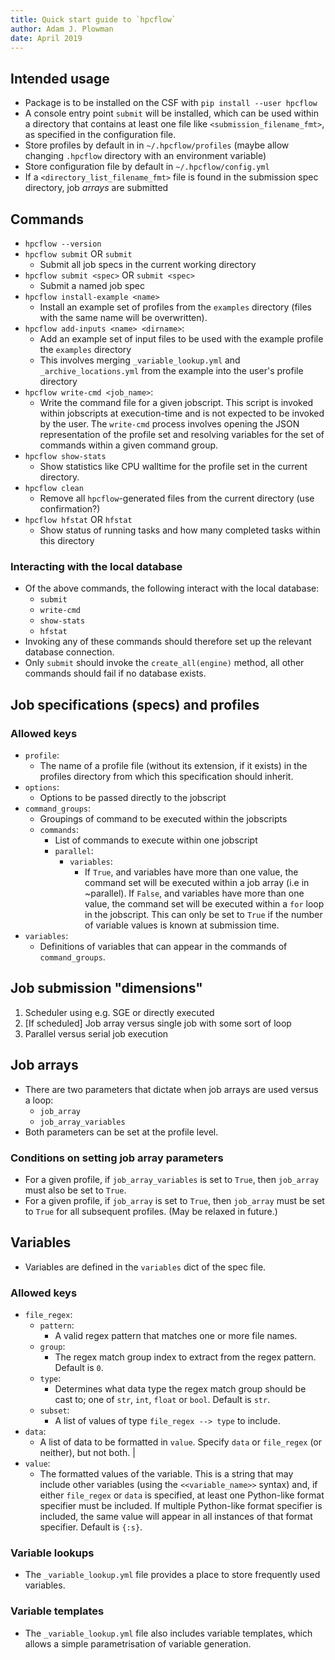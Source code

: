 ```yaml
---
title: Quick start guide to `hpcflow`
author: Adam J. Plowman
date: April 2019
---
```


## Intended usage

- Package is to be installed on the CSF with `pip install --user hpcflow`
- A console entry point `submit` will be installed, which can be used within a directory that contains at least one file like `<submission_filename_fmt>`, as specified in the configuration file.
- Store profiles by default in in `~/.hpcflow/profiles` (maybe allow changing `.hpcflow` directory with an environment variable)
- Store configuration file by default in `~/.hpcflow/config.yml`
- If a `<directory_list_filename_fmt>` file is found in the submission spec directory, job *arrays* are submitted

## Commands
- `hpcflow --version`
- `hpcflow submit` OR `submit`
  - Submit all job specs in the current working directory
- `hpcflow submit <spec>` OR `submit <spec>`
  - Submit a named job spec
- `hpcflow install-example <name>`
  - Install an example set of profiles from the `examples` directory (files with the same name will be overwritten).
- `hpcflow add-inputs <name> <dirname>`: 
  - Add an example set of input files to be used with the example profile the `examples` directory
  - This involves merging `_variable_lookup.yml` and `_archive_locations.yml` from the example into the user's profile directory
- `hpcflow write-cmd <job_name>`:
  - Write the command file for a given jobscript. This script is invoked within jobscripts at execution-time and is not expected to be invoked by the user. The `write-cmd` process involves opening the JSON representation of the profile set and resolving variables for the set of commands within a given command group.
- `hpcflow show-stats`
  - Show statistics like CPU walltime for the profile set in the current directory.
- `hpcflow clean`
  - Remove all `hpcflow`-generated files from the current directory (use confirmation?)
- `hpcflow hfstat` OR `hfstat`
  - Show status of running tasks and how many completed tasks within this directory

### Interacting with the local database

- Of the above commands, the following interact with the local database:
    - `submit`
    - `write-cmd`
    - `show-stats`
    - `hfstat`
- Invoking any of these commands should therefore set up the relevant database connection.
- Only `submit` should invoke the `create_all(engine)` method, all other commands should fail if no database exists. 

## Job specifications (specs) and profiles

### Allowed keys

- `profile`:
  - The name of a profile file (without its extension, if it exists) in the profiles directory from which this specification should inherit.
- `options`:
  - Options to be passed directly to the jobscript
- `command_groups`:
  - Groupings of command to be executed within the jobscripts
  - `commands`:
    - List of commands to execute within one jobscript
    - `parallel`:
      - `variables`:
        - If `True`, and variables have more than one value, the command set will be executed within a job array (i.e in ~parallel). If `False`, and variables have more than one value, the command set will be executed within a `for` loop in the jobscript. This can only be set to `True` if the number of variable values is known at submission time.
- `variables`:
  - Definitions of variables that can appear in the commands of `command_groups`.

## Job submission "dimensions"

1. Scheduler using e.g. SGE or directly executed
2. [If scheduled] Job array versus single job with some sort of loop
3. Parallel versus serial job execution

## Job arrays

- There are two parameters that dictate when job arrays are used versus a loop:
  - `job_array`
  - `job_array_variables`
- Both parameters can be set at the profile level.

### Conditions on setting job array parameters
- For a given profile, if `job_array_variables` is set to `True`, then `job_array` must also be set to `True`.
- For a given profile, if `job_array` is set to `True`, then `job_array` must be set to `True` for all subsequent profiles. (May be relaxed in future.)

## Variables
- Variables are defined in the `variables` dict of the spec file.

### Allowed keys

- `file_regex`:
  - `pattern`:
    - A valid regex pattern that matches one or more file names.
  - `group`:
    - The regex match group index to extract from the regex pattern. Default is `0`.
  - `type`:
    - Determines what data type the regex match group should be cast to; one of `str`, `int`, `float` or `bool`. Default is `str`.
  - `subset`:
    - A list of values of type `file_regex --> type` to include.
- `data`:
  - A list of data to be formatted in `value`. Specify `data` or `file_regex` (or neither), but not both.                          |
- `value`:
  - The formatted values of the variable. This is a string that may include other variables (using the `<<variable_name>>` syntax) and, if either `file_regex` or `data` is specified, at least one Python-like format specifier must be included. If multiple Python-like format specifier is included, the same value will appear in all instances of that format specifier. Default is `{:s}`.


### Variable lookups
- The `_variable_lookup.yml` file provides a place to store frequently used variables.

### Variable templates
- The `_variable_lookup.yml` file also includes variable templates, which allows a simple parametrisation of variable generation.
